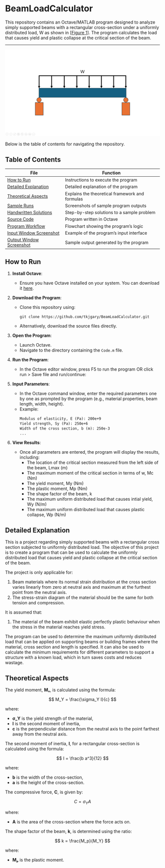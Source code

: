 # BeamLoadCalculator

This repository contains an Octave/MATLAB program designed to analyze simply supported beams with a rectangular cross-section under a uniformly distributed load, W as shown in [[Figure 1](#figure1)]. The program calculates the load that causes yield and plastic collapse at the critical section of the beam. 

---
<a name="figure1"></a> ![Figure1](Figure1.png)

Below is the table of contents for navigating the repository.

## Table of Contents
| File                                                   | Function                                               |
|--------------------------------------------------------|--------------------------------------------------------|
| [How to Run](README.md#how-to-run)                     | Instructions to execute the program                    |
| [Detailed Explanation](README.md#detailed-explanation) | Detailed explanation of the program                    |
| [Theoretical Aspects](README.md#theoretical-aspects)   | Explains the theoretical framework and formulas        |
| [Sample Runs](Sample_Runs.png)                         | Screenshots of sample program outputs                  |
| [Handwritten Solutions](docs/)                         | Step-by-step solutions to a sample problem             |
| [Source Code](Code.m)                                  | Program written in Octave                              |
| [Program Workflow](Program_Workflow.png)               | Flowchart showing the program’s logic                  |
| [Input Window Screenshot](input_window.png)            | Example of the program’s input interface               |
| [Output Window Screenshot](output_window.png)          | Sample output generated by the program                 |


## How to Run

1. **Install Octave**:
   - Ensure you have Octave installed on your system. You can download it [here](https://www.gnu.org/software/octave/download.html).

2. **Download the Program**:
   - Clone this repository using:
     ```
     git clone https://github.com/tkjgary/BeamLoadCalculator.git
     ```
   - Alternatively, download the source files directly.

3. **Open the Program**:
   - Launch Octave.
   - Navigate to the directory containing the `Code.m` file.

4. **Run the Program**:
   - In the Octave editor window, press F5 to run the program OR click run > Save file and run/continue:

5. **Input Parameters**:
   - In the Octave command window, enter the required parameters one by one as prompted by the program (e.g., material properties, beam length, width, height).
   - Example:
     ```
     Modulus of elasticity, E (Pa): 200e+9
     Yield strength, Sy (Pa): 250e+6
     Width of the cross section, b (m): 250e-3
     ...
     ```

6. **View Results**:
   - Once all parameters are entered, the program will display the results, including:
     - The location of the critical section measured from the left side of the beam, Lmax (m)
     - The maximum moment of the critical section in terms of w, Mc (Nm)
     - The yield moment, My (Nm)
     - The plastic moment, Mp (Nm)
     - The shape factor of the beam, k
     - The maximum uniform distributed load that causes intial yield, Wy (N/m)
     - The maximum uniform distributed load that causes plastic collapse, Wp (N/m)


## Detailed Explanation
This is a project regarding simply supported beams with a rectangular cross section subjected 
to uniformly distributed load. The objective of this project is to create a program that can be 
used to calculate the uniformly distributed load that causes yield and plastic collapse at the 
critical section of the beam.

The project is only applicable for:
1. Beam materials where its normal strain distribution at the cross section varies linearly from zero at neutral axis and 
maximum at the furthest point from the neutral axis.
2. The stress-strain diagram of the material should be the same for both tension and compression.

It is assumed that:
1. The material of the beam exhibit elastic perfectly plastic behaviour when the stress in the material reaches yield stress. 

The program can be used to determine the maximum uniformly distributed load that 
can be applied on supporting beams or building frames where the material, cross section and 
length is specified. It can also be used to calculate the minimum requirements for different 
parameters to support a structure with a known load, which in turn saves costs and reduces 
wastage.  


## Theoretical Aspects

The yield moment, **Mₓ**, is calculated using the formula:  

$$
M_Y = \frac{\sigma_Y I}{c}
$$

where:  
- **σ_Y** is the yield strength of the material,  
- **I** is the second moment of inertia,  
- **c** is the perpendicular distance from the neutral axis to the point farthest away from the neutral axis.  

The second moment of inertia, **I**, for a rectangular cross-section is calculated using the formula:  

$$
I = \frac{b a^3}{12}
$$

where:  
- **b** is the width of the cross-section,  
- **a** is the height of the cross-section.  

The compressive force, **C**, is given by:  

$$
C = \sigma_Y A
$$

where:  
- **A** is the area of the cross-section where the force acts on.  

The shape factor of the beam, **k**, is determined using the ratio:  

$$
k = \frac{M_p}{M_Y}
$$

where:  
- **Mₚ** is the plastic moment.


